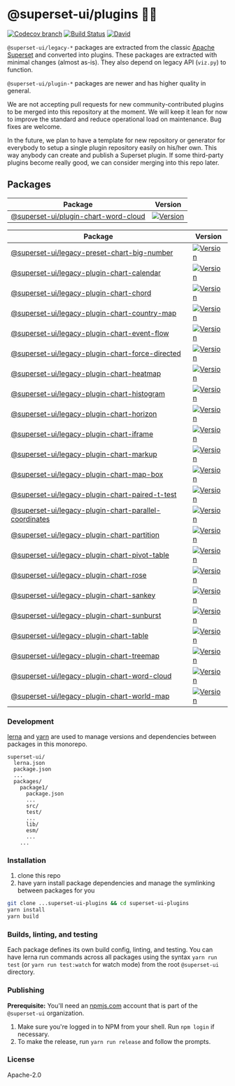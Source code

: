 # @superset-ui/plugins 🔌💡

[![Codecov branch](https://img.shields.io/codecov/c/github/apache-superset/superset-ui-plugins/master.svg?style=flat-square)](http://codecov.io/github/apache-superset/superset-ui-plugins/coverage.svg?branch=master)
[![Build Status](https://img.shields.io/travis/com/apache-superset/superset-ui-plugins/master.svg?style=flat-square
)](https://travis-ci.com/apache-superset/superset-ui-plugins)
[![David](https://img.shields.io/david/dev/apache-superset/superset-ui-plugins.svg?style=flat-square)](https://david-dm.org/apache-superset/superset-ui-plugins?type=dev)

`@superset-ui/legacy-*` packages are extracted from the classic [Apache Superset](https://github.com/apache/incubator-superset) and converted into plugins.
These packages are extracted with minimal changes (almost as-is). They also depend on legacy API (`viz.py`) to function.

`@superset-ui/plugin-*` packages are newer and has higher quality in general.

We are not accepting pull requests for new community-contributed plugins to be merged into this repository at the moment.
We will keep it lean for now to improve the standard and reduce operational load on maintenance.
Bug fixes are welcome.

In the future, we plan to have a template for new repository or generator for everybody to setup a single plugin repository easily on his/her own.
This way anybody can create and publish a Superset plugin.
If some third-party plugins become really good, we can consider merging into this repo later.

## Packages

| Package | Version |
|--|--|
| [@superset-ui/plugin-chart-word-cloud](https://github.com/apache-superset/superset-ui/tree/master/packages/superset-ui-plugin-chart-word-cloud) | [![Version](https://img.shields.io/npm/v/@superset-ui/plugin-chart-word-cloud.svg?style=flat-square)](https://img.shields.io/npm/v/@superset-ui/plugin-chart-word-cloud.svg?style=flat-square) |


| Package | Version |
|--|--|
| [@superset-ui/legacy-preset-chart-big-number](https://github.com/apache-superset/superset-ui-plugins/tree/master/packages/superset-ui-legacy-preset-chart-big-number) | [![Version](https://img.shields.io/npm/v/@superset-ui/legacy-preset-chart-big-number.svg?style=flat-square)](https://img.shields.io/npm/v/@superset-ui/legacy-preset-chart-big-number.svg?style=flat-square) |
| [@superset-ui/legacy-plugin-chart-calendar](https://github.com/apache-superset/superset-ui-plugins/tree/master/packages/superset-ui-legacy-plugin-chart-calendar) | [![Version](https://img.shields.io/npm/v/@superset-ui/legacy-plugin-chart-calendar.svg?style=flat-square)](https://img.shields.io/npm/v/@superset-ui/legacy-plugin-chart-calendar.svg?style=flat-square) |
| [@superset-ui/legacy-plugin-chart-chord](https://github.com/apache-superset/superset-ui-plugins/tree/master/packages/superset-ui-legacy-plugin-chart-chord) | [![Version](https://img.shields.io/npm/v/@superset-ui/legacy-plugin-chart-chord.svg?style=flat-square)](https://img.shields.io/npm/v/@superset-ui/legacy-plugin-chart-chord.svg?style=flat-square) |
| [@superset-ui/legacy-plugin-chart-country-map](https://github.com/apache-superset/superset-ui-plugins/tree/master/packages/superset-ui-legacy-plugin-chart-country-map) | [![Version](https://img.shields.io/npm/v/@superset-ui/legacy-plugin-chart-country-map.svg?style=flat-square)](https://img.shields.io/npm/v/@superset-ui/legacy-plugin-chart-country-map.svg?style=flat-square) |
| [@superset-ui/legacy-plugin-chart-event-flow](https://github.com/apache-superset/superset-ui-plugins/tree/master/packages/superset-ui-legacy-plugin-chart-event-flow) | [![Version](https://img.shields.io/npm/v/@superset-ui/legacy-plugin-chart-event-flow.svg?style=flat-square)](https://img.shields.io/npm/v/@superset-ui/legacy-plugin-chart-event-flow.svg?style=flat-square) |
| [@superset-ui/legacy-plugin-chart-force-directed](https://github.com/apache-superset/superset-ui-plugins/tree/master/packages/superset-ui-legacy-plugin-chart-force-directed) | [![Version](https://img.shields.io/npm/v/@superset-ui/legacy-plugin-chart-force-directed.svg?style=flat-square)](https://img.shields.io/npm/v/@superset-ui/legacy-plugin-chart-force-directed.svg?style=flat-square) |
| [@superset-ui/legacy-plugin-chart-heatmap](https://github.com/apache-superset/superset-ui-plugins/tree/master/packages/superset-ui-legacy-plugin-chart-heatmap) | [![Version](https://img.shields.io/npm/v/@superset-ui/legacy-plugin-chart-heatmap.svg?style=flat-square)](https://img.shields.io/npm/v/@superset-ui/legacy-plugin-chart-heatmap.svg?style=flat-square) |
| [@superset-ui/legacy-plugin-chart-histogram](https://github.com/apache-superset/superset-ui-plugins/tree/master/packages/superset-ui-legacy-plugin-chart-histogram) | [![Version](https://img.shields.io/npm/v/@superset-ui/legacy-plugin-chart-histogram.svg?style=flat-square)](https://img.shields.io/npm/v/@superset-ui/legacy-plugin-chart-histogram.svg?style=flat-square) |
| [@superset-ui/legacy-plugin-chart-horizon](https://github.com/apache-superset/superset-ui-plugins/tree/master/packages/superset-ui-legacy-plugin-chart-horizon) | [![Version](https://img.shields.io/npm/v/@superset-ui/legacy-plugin-chart-horizon.svg?style=flat-square)](https://img.shields.io/npm/v/@superset-ui/legacy-plugin-chart-horizon.svg?style=flat-square) |
| [@superset-ui/legacy-plugin-chart-iframe](https://github.com/apache-superset/superset-ui-plugins/tree/master/packages/superset-ui-legacy-plugin-chart-iframe) | [![Version](https://img.shields.io/npm/v/@superset-ui/legacy-plugin-chart-iframe.svg?style=flat-square)](https://img.shields.io/npm/v/@superset-ui/legacy-plugin-chart-iframe.svg?style=flat-square) |
| [@superset-ui/legacy-plugin-chart-markup](https://github.com/apache-superset/superset-ui-plugins/tree/master/packages/superset-ui-legacy-plugin-chart-markup) | [![Version](https://img.shields.io/npm/v/@superset-ui/legacy-plugin-chart-markup.svg?style=flat-square)](https://img.shields.io/npm/v/@superset-ui/legacy-plugin-chart-markup.svg?style=flat-square) |
| [@superset-ui/legacy-plugin-chart-map-box](https://github.com/apache-superset/superset-ui-plugins/tree/master/packages/superset-ui-legacy-plugin-chart-map-box) | [![Version](https://img.shields.io/npm/v/@superset-ui/legacy-plugin-chart-map-box.svg?style=flat-square)](https://img.shields.io/npm/v/@superset-ui/legacy-plugin-chart-map-box.svg?style=flat-square) |
| [@superset-ui/legacy-plugin-chart-paired-t-test](https://github.com/apache-superset/superset-ui-plugins/tree/master/packages/superset-ui-legacy-plugin-chart-paired-t-test) | [![Version](https://img.shields.io/npm/v/@superset-ui/legacy-plugin-chart-paired-t-test.svg?style=flat-square)](https://img.shields.io/npm/v/@superset-ui/legacy-plugin-chart-paired-t-test.svg?style=flat-square) |
| [@superset-ui/legacy-plugin-chart-parallel-coordinates](https://github.com/apache-superset/superset-ui-plugins/tree/master/packages/superset-ui-legacy-plugin-chart-parallel-coordinates) | [![Version](https://img.shields.io/npm/v/@superset-ui/legacy-plugin-chart-parallel-coordinates.svg?style=flat-square)](https://img.shields.io/npm/v/@superset-ui/legacy-plugin-chart-parallel-coordinates.svg?style=flat-square) |
| [@superset-ui/legacy-plugin-chart-partition](https://github.com/apache-superset/superset-ui-plugins/tree/master/packages/superset-ui-legacy-plugin-chart-partition) | [![Version](https://img.shields.io/npm/v/@superset-ui/legacy-plugin-chart-partition.svg?style=flat-square)](https://img.shields.io/npm/v/@superset-ui/legacy-plugin-chart-partition.svg?style=flat-square) |
| [@superset-ui/legacy-plugin-chart-pivot-table](https://github.com/apache-superset/superset-ui-plugins/tree/master/packages/superset-ui-legacy-plugin-chart-pivot-table) | [![Version](https://img.shields.io/npm/v/@superset-ui/legacy-plugin-chart-pivot-table.svg?style=flat-square)](https://img.shields.io/npm/v/@superset-ui/legacy-plugin-chart-pivot-table.svg?style=flat-square) |
| [@superset-ui/legacy-plugin-chart-rose](https://github.com/apache-superset/superset-ui-plugins/tree/master/packages/superset-ui-legacy-plugin-chart-rose) | [![Version](https://img.shields.io/npm/v/@superset-ui/legacy-plugin-chart-rose.svg?style=flat-square)](https://img.shields.io/npm/v/@superset-ui/legacy-plugin-chart-rose.svg?style=flat-square) |
| [@superset-ui/legacy-plugin-chart-sankey](https://github.com/apache-superset/superset-ui-plugins/tree/master/packages/superset-ui-legacy-plugin-chart-sankey) | [![Version](https://img.shields.io/npm/v/@superset-ui/legacy-plugin-chart-sankey.svg?style=flat-square)](https://img.shields.io/npm/v/@superset-ui/legacy-plugin-chart-sankey.svg?style=flat-square) |
| [@superset-ui/legacy-plugin-chart-sunburst](https://github.com/apache-superset/superset-ui-plugins/tree/master/packages/superset-ui-legacy-plugin-chart-sunburst) | [![Version](https://img.shields.io/npm/v/@superset-ui/legacy-plugin-chart-sunburst.svg?style=flat-square)](https://img.shields.io/npm/v/@superset-ui/legacy-plugin-chart-sunburst.svg?style=flat-square) |
| [@superset-ui/legacy-plugin-chart-table](https://github.com/apache-superset/superset-ui-plugins/tree/master/packages/superset-ui-legacy-plugin-chart-table) | [![Version](https://img.shields.io/npm/v/@superset-ui/legacy-plugin-chart-table.svg?style=flat-square)](https://img.shields.io/npm/v/@superset-ui/legacy-plugin-chart-table.svg?style=flat-square) |
| [@superset-ui/legacy-plugin-chart-treemap](https://github.com/apache-superset/superset-ui-plugins/tree/master/packages/superset-ui-legacy-plugin-chart-treemap) | [![Version](https://img.shields.io/npm/v/@superset-ui/legacy-plugin-chart-treemap.svg?style=flat-square)](https://img.shields.io/npm/v/@superset-ui/legacy-plugin-chart-treemap.svg?style=flat-square) |
| [@superset-ui/legacy-plugin-chart-word-cloud](https://github.com/apache-superset/superset-ui-plugins/tree/master/packages/superset-ui-legacy-plugin-chart-word-cloud) | [![Version](https://img.shields.io/npm/v/@superset-ui/legacy-plugin-chart-word-cloud.svg?style=flat-square)](https://img.shields.io/npm/v/@superset-ui/legacy-plugin-chart-word-cloud.svg?style=flat-square) |
| [@superset-ui/legacy-plugin-chart-world-map](https://github.com/apache-superset/superset-ui-plugins/tree/master/packages/superset-ui-legacy-plugin-chart-world-map) | [![Version](https://img.shields.io/npm/v/@superset-ui/legacy-plugin-chart-world-map.svg?style=flat-square)](https://img.shields.io/npm/v/@superset-ui/legacy-plugin-chart-world-map.svg?style=flat-square) |

### Development

[lerna](https://github.com/lerna/lerna/) and [yarn](https://yarnpkg.com) are used to manage versions and dependencies between
packages in this monorepo.

```
superset-ui/
  lerna.json
  package.json
  ...
  packages/
    package1/
      package.json
      ...
      src/
      test/
      ...
      lib/
      esm/
      ...
    ...
```

### Installation

1. clone this repo
2. have yarn install package dependencies and manage the symlinking between packages for you

```sh
git clone ...superset-ui-plugins && cd superset-ui-plugins
yarn install
yarn build
```

### Builds, linting, and testing

Each package defines its own build config, linting, and testing. You can have lerna run commands
across all packages using the syntax `yarn run test` (or `yarn run test:watch` for watch mode) from the root `@superset-ui` directory.

### Publishing

**Prerequisite:** You'll need an [npmjs.com](https://npmjs.com) account that is part of the `@superset-ui` organization.

1. Make sure you're logged in to NPM from your shell. Run `npm login` if necessary.
2. To make the release, run `yarn run release` and follow the prompts.

### License

Apache-2.0
